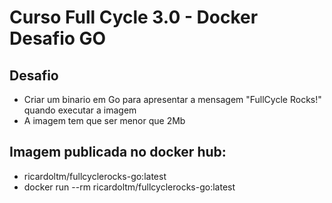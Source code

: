# Curso Full Cycle 3.0 - Docker Desafio GO

## Desafio
- Criar um binario em Go para apresentar a mensagem "FullCycle Rocks!" quando executar a imagem
- A imagem tem que ser menor que 2Mb

## Imagem publicada no docker hub: 
- ricardoltm/fullcyclerocks-go:latest
- docker run --rm ricardoltm/fullcyclerocks-go:latest
